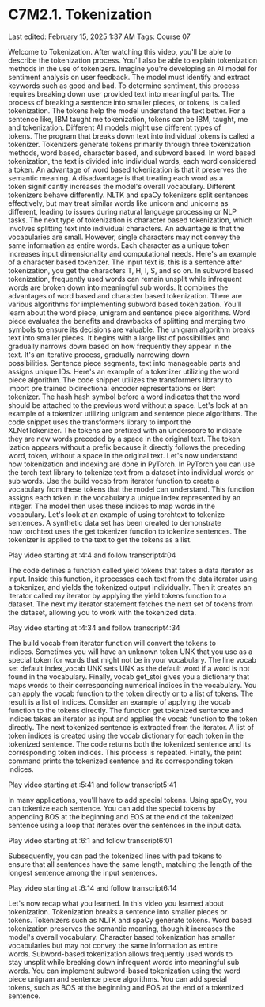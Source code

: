# C7M2.1. Tokenization

Last edited: February 15, 2025 1:37 AM
Tags: Course 07

Welcome to Tokenization. After watching this video, you'll be able to describe the tokenization process. You'll also be able to explain tokenization methods in the use of tokenizers. Imagine you're developing an AI model for sentiment analysis on user feedback. The model must identify and extract keywords such as good and bad. To determine sentiment, this process requires breaking down user provided text into meaningful parts. The process of breaking a sentence into smaller pieces, or tokens, is called tokenization. The tokens help the model understand the text better. For a sentence like, IBM taught me tokenization, tokens can be IBM, taught, me and tokenization. Different AI models might use different types of tokens. The program that breaks down text into individual tokens is called a tokenizer. Tokenizers generate tokens primarily through three tokenization methods, word based, character based, and subword based. In word based tokenization, the text is divided into individual words, each word considered a token. An advantage of word based tokenization is that it preserves the semantic meaning. A disadvantage is that treating each word as a token significantly increases the model's overall vocabulary. Different tokenizers behave differently. NLTK and spaCy tokenizers split sentences effectively, but may treat similar words like unicorn and unicorns as different, leading to issues during natural language processing or NLP tasks. The next type of tokenization is character based tokenization, which involves splitting text into individual characters. An advantage is that the vocabularies are small. However, single characters may not convey the same information as entire words. Each character as a unique token increases input dimensionality and computational needs. Here's an example of a character based tokenizer. The input text is, this is a sentence after tokenization, you get the characters T, H, I, S, and so on. In subword based tokenization, frequently used words can remain unsplit while infrequent words are broken down into meaningful sub words. It combines the advantages of word based and character based tokenization. There are various algorithms for implementing subword based tokenization. You'll learn about the word piece, unigram and sentence piece algorithms. Word piece evaluates the benefits and drawbacks of splitting and merging two symbols to ensure its decisions are valuable. The unigram algorithm breaks text into smaller pieces. It begins with a large list of possibilities and gradually narrows down based on how frequently they appear in the text. It's an iterative process, gradually narrowing down possibilities. Sentence piece segments, text into manageable parts and assigns unique IDs. Here's an example of a tokenizer utilizing the word piece algorithm. The code snippet utilizes the transformers library to import pre trained bidirectional encoder representations or Bert tokenizer. The hash hash symbol before a word indicates that the word should be attached to the previous word without a space. Let's look at an example of a tokenizer utilizing unigram and sentence piece algorithms. The code snippet uses the transformers library to import the XLNetTokenizer. The tokens are prefixed with an underscore to indicate they are new words preceded by a space in the original text. The token ization appears without a prefix because it directly follows the preceding word, token, without a space in the original text. Let's now understand how tokenization and indexing are done in PyTorch. In PyTorch you can use the torch text library to tokenize text from a dataset into individual words or sub words. Use the build vocab from iterator function to create a vocabulary from these tokens that the model can understand. This function assigns each token in the vocabulary a unique index represented by an integer. The model then uses these indices to map words in the vocabulary. Let's look at an example of using torchtext to tokenize sentences. A synthetic data set has been created to demonstrate how torchtext uses the get tokenizer function to tokenize sentences. The tokenizer is applied to the text to get the tokens as a list.

Play video starting at :4:4 and follow transcript4:04

The code defines a function called yield tokens that takes a data iterator as input. Inside this function, it processes each text from the data iterator using a tokenizer, and yields the tokenized output individually. Then it creates an iterator called my iterator by applying the yield tokens function to a dataset. The next my iterator statement fetches the next set of tokens from the dataset, allowing you to work with the tokenized data.

Play video starting at :4:34 and follow transcript4:34

The build vocab from iterator function will convert the tokens to indices. Sometimes you will have an unknown token UNK that you use as a special token for words that might not be in your vocabulary. The line vocab set default index_vocab UNK sets UNK as the default word if a word is not found in the vocabulary. Finally, vocab get_stoi gives you a dictionary that maps words to their corresponding numerical indices in the vocabulary. You can apply the vocab function to the token directly or to a list of tokens. The result is a list of indices. Consider an example of applying the vocab function to the tokens directly. The function get tokenized sentence and indices takes an iterator as input and applies the vocab function to the token directly. The next tokenized sentence is extracted from the iterator. A list of token indices is created using the vocab dictionary for each token in the tokenized sentence. The code returns both the tokenized sentence and its corresponding token indices. This process is repeated. Finally, the print command prints the tokenized sentence and its corresponding token indices.

Play video starting at :5:41 and follow transcript5:41

In many applications, you'll have to add special tokens. Using spaCy, you can tokenize each sentence. You can add the special tokens by appending BOS at the beginning and EOS at the end of the tokenized sentence using a loop that iterates over the sentences in the input data.

Play video starting at :6:1 and follow transcript6:01

Subsequently, you can pad the tokenized lines with pad tokens to ensure that all sentences have the same length, matching the length of the longest sentence among the input sentences.

Play video starting at :6:14 and follow transcript6:14

Let's now recap what you learned. In this video you learned about tokenization. Tokenization breaks a sentence into smaller pieces or tokens. Tokenizers such as NLTK and spaCy generate tokens. Word based tokenization preserves the semantic meaning, though it increases the model's overall vocabulary. Character based tokenization has smaller vocabularies but may not convey the same information as entire words. Subword-based tokenization allows frequently used words to stay unsplit while breaking down infrequent words into meaningful sub words. You can implement subword-based tokenization using the word piece unigram and sentence piece algorithms. You can add special tokens, such as BOS at the beginning and EOS at the end of a tokenized sentence.